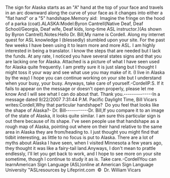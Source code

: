 The sign for Alaska starts as an "A" hand at the top of your face and 
	travels in an arc downward along the curve of your face as it changes into 
			either a "flat hand" or a "5" handshape.Memory aid:  Imagine the fringe on the hood of a parka (coat).ALASKA:Model:Byron Cantrell(Native Deaf, Deaf School/Georgia, Deaf 
			wife, Deaf kids, long-time ASL instructor.)(As shown by Byron Cantrell).Notes:Hello Dr. Bill,My name is Cordell. Along my internet quest for ASL knowledge I 
		(blessedly) stumbled upon your site. For the past few weeks I have been 
		using it to learn more and more ASL. I am highly interested in being a 
		translator. I know the steps that are needed but I lack the funds. At 
		any rate, I noticed you have several states signs and that you are 
		lacking one for Alaska. Attached is a picture of what I have seen used 
		for Alaska quite frequently. I am pretty sure it is just slang but I 
		thought I might toss it your way and see what use you may make of it. (I 
		live in Alaska by the way) I hope you can continue working on your site 
		but I understand when your busy, your busy. Anyways, take care of 
		yourself.-CordellP.S. If it fails to appear on the message or doesn't open properly, 
		please let me know And I will see what I can do about that. Thank you.--------------In a message dated 9/22/2007 7:31:44 P.M. Pacific Daylight Time, 
			Bill Vicars writes:Cordell,Why that particular handshape?  Do you feel that looks like the shape 
				of Alaska?- Dr.
				Bill-----------Dr.
	Bill,If you compare it to an image of the state of Alaska, it looks quite 
	similar. I am sure this particular sign is out there because of its shape. I've 
	seen people use that handshape as a rough map of Alaska, pointing out where 
	on their hand relative to the same area in Alaska they are from/heading to. 
	I just thought you might find that tidbit interesting, as little to no focus 
	is put to Alaska. There are a lot of myths about Alaska I have seen, when I 
	visited Minnesota a few years ago, they thought it was like a fairy-tail 
	land.Anyways, I don't mean to prattle endlessly, I'll let you get back to work, 
	and I hope to see more on your site sometime, though I continue to study it 
	as is. Take care.-CordellYou can learnAmerican Sign Language (ASL)online at American Sign Language University ™ASLresources by Lifeprint.com  ©  Dr. William Vicars